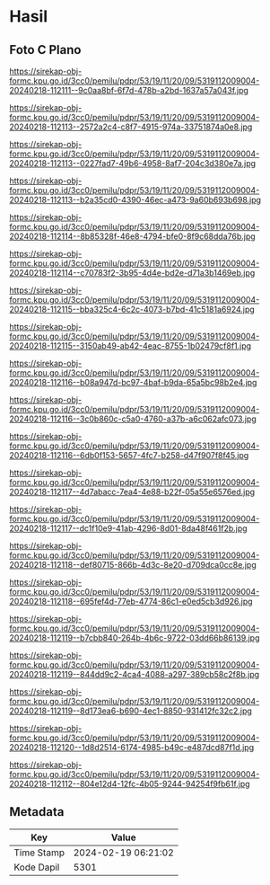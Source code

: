 # Hasil

## Foto C Plano

https://sirekap-obj-formc.kpu.go.id/3cc0/pemilu/pdpr/53/19/11/20/09/5319112009004-20240218-112111--9c0aa8bf-6f7d-478b-a2bd-1637a57a043f.jpg

https://sirekap-obj-formc.kpu.go.id/3cc0/pemilu/pdpr/53/19/11/20/09/5319112009004-20240218-112113--2572a2c4-c8f7-4915-974a-33751874a0e8.jpg

https://sirekap-obj-formc.kpu.go.id/3cc0/pemilu/pdpr/53/19/11/20/09/5319112009004-20240218-112113--0227fad7-49b6-4958-8af7-204c3d380e7a.jpg

https://sirekap-obj-formc.kpu.go.id/3cc0/pemilu/pdpr/53/19/11/20/09/5319112009004-20240218-112113--b2a35cd0-4390-46ec-a473-9a60b693b698.jpg

https://sirekap-obj-formc.kpu.go.id/3cc0/pemilu/pdpr/53/19/11/20/09/5319112009004-20240218-112114--8b85328f-46e8-4794-bfe0-8f9c68dda76b.jpg

https://sirekap-obj-formc.kpu.go.id/3cc0/pemilu/pdpr/53/19/11/20/09/5319112009004-20240218-112114--c70783f2-3b95-4d4e-bd2e-d71a3b1469eb.jpg

https://sirekap-obj-formc.kpu.go.id/3cc0/pemilu/pdpr/53/19/11/20/09/5319112009004-20240218-112115--bba325c4-6c2c-4073-b7bd-41c5181a6924.jpg

https://sirekap-obj-formc.kpu.go.id/3cc0/pemilu/pdpr/53/19/11/20/09/5319112009004-20240218-112115--3150ab49-ab42-4eac-8755-1b02479cf8f1.jpg

https://sirekap-obj-formc.kpu.go.id/3cc0/pemilu/pdpr/53/19/11/20/09/5319112009004-20240218-112116--b08a947d-bc97-4baf-b9da-65a5bc98b2e4.jpg

https://sirekap-obj-formc.kpu.go.id/3cc0/pemilu/pdpr/53/19/11/20/09/5319112009004-20240218-112116--3c0b860c-c5a0-4760-a37b-a6c062afc073.jpg

https://sirekap-obj-formc.kpu.go.id/3cc0/pemilu/pdpr/53/19/11/20/09/5319112009004-20240218-112116--6db0f153-5657-4fc7-b258-d47f907f8f45.jpg

https://sirekap-obj-formc.kpu.go.id/3cc0/pemilu/pdpr/53/19/11/20/09/5319112009004-20240218-112117--4d7abacc-7ea4-4e88-b22f-05a55e6576ed.jpg

https://sirekap-obj-formc.kpu.go.id/3cc0/pemilu/pdpr/53/19/11/20/09/5319112009004-20240218-112117--dc1f10e9-41ab-4296-8d01-8da48f461f2b.jpg

https://sirekap-obj-formc.kpu.go.id/3cc0/pemilu/pdpr/53/19/11/20/09/5319112009004-20240218-112118--def80715-866b-4d3c-8e20-d709dca0cc8e.jpg

https://sirekap-obj-formc.kpu.go.id/3cc0/pemilu/pdpr/53/19/11/20/09/5319112009004-20240218-112118--695fef4d-77eb-4774-86c1-e0ed5cb3d926.jpg

https://sirekap-obj-formc.kpu.go.id/3cc0/pemilu/pdpr/53/19/11/20/09/5319112009004-20240218-112119--b7cbb840-264b-4b6c-9722-03dd66b86139.jpg

https://sirekap-obj-formc.kpu.go.id/3cc0/pemilu/pdpr/53/19/11/20/09/5319112009004-20240218-112119--844dd9c2-4ca4-4088-a297-389cb58c2f8b.jpg

https://sirekap-obj-formc.kpu.go.id/3cc0/pemilu/pdpr/53/19/11/20/09/5319112009004-20240218-112119--8d173ea6-b690-4ec1-8850-931412fc32c2.jpg

https://sirekap-obj-formc.kpu.go.id/3cc0/pemilu/pdpr/53/19/11/20/09/5319112009004-20240218-112120--1d8d2514-6174-4985-b49c-e487dcd87f1d.jpg

https://sirekap-obj-formc.kpu.go.id/3cc0/pemilu/pdpr/53/19/11/20/09/5319112009004-20240218-112112--804e12d4-12fc-4b05-9244-94254f9fb61f.jpg


## Metadata

| Key        | Value               |
| ---------- | ------------------- |
| Time Stamp | 2024-02-19 06:21:02 |
| Kode Dapil | 5301                |



